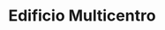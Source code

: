 ---
title: "Edificio Multicentro"
url: /ciudad-guayana-puerto-ordaz/edificio-multicentro/
shop: centro comercial
---